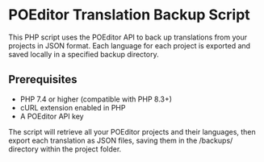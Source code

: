 # POEditor Translation Backup Script

This PHP script uses the POEditor API to back up translations from your projects in JSON format. Each language for each project is exported and saved locally in a specified backup directory.

## Prerequisites

- PHP 7.4 or higher (compatible with PHP 8.3+)
- cURL extension enabled in PHP
- A POEditor API key

The script will retrieve all your POEditor projects and their languages, then export each translation as JSON files, saving them in the /backups/ directory within the project folder.
